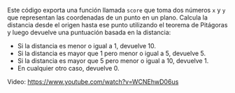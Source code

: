 Este código exporta una función llamada `score` que toma dos números `x` y `y` que representan las coordenadas de un punto en un plano. Calcula la distancia desde el origen hasta ese punto utilizando el teorema de Pitágoras y luego devuelve una puntuación basada en la distancia:

- Si la distancia es menor o igual a 1, devuelve 10.
- Si la distancia es mayor que 1 pero menor o igual a 5, devuelve 5.
- Si la distancia es mayor que 5 pero menor o igual a 10, devuelve 1.
- En cualquier otro caso, devuelve 0.


Video: https://www.youtube.com/watch?v=WCNEhwD06us